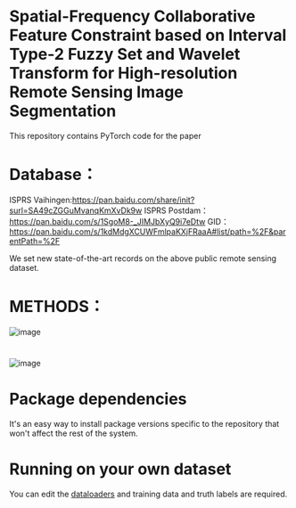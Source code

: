 # Spatial-Frequency Collaborative Feature Constraint based on Interval Type-2 Fuzzy Set and Wavelet Transform for High-resolution Remote Sensing Image Segmentation
This repository contains PyTorch code for the paper

# Database：
ISPRS Vaihingen:https://pan.baidu.com/share/init?surl=SA49cZGGuMvanqKmXvDk9w
ISPRS Postdam：https://pan.baidu.com/s/1SgoM8-_JIMJbXyQ9i7eDtw
GID：https://pan.baidu.com/s/1kdMdgXCUWFmlpaKXjFRaaA#list/path=%2F&parentPath=%2F

We set new state-of-the-art records on the above public remote sensing dataset.


# METHODS：
![image](https://github.com/user-attachments/assets/b9d92264-62e9-4a20-859a-71a0cafffac3)

#
![image](https://github.com/user-attachments/assets/87bd2972-178c-46e3-a417-cce2b7c4dac8)


# Package dependencies
It's an easy way to install package versions specific to the repository that won't affect the rest of the system.

# Running on your own dataset

You can edit the [dataloaders](https://github.com/goccchong/IT2FM/tree/main/dataloaders) and  training data and truth labels are required. 
